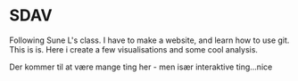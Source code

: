 # SDAV
Following Sune L's class. I have to make a website, and learn how to use git. This is is.
Here i create a few visualisations and some cool analysis. 

Der kommer til at være mange ting her - men især interaktive ting...nice